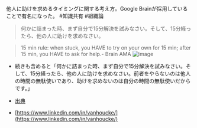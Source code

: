 
他人に助けを求めるタイミングに関する考え方。Google Brainが採用していることで有名になった。 #知識共有 #組織論

> 何かに詰まった時、まず自分で15分解決を試みなさい。そして、15分経ったら、他の人に助けを求めなさい。

> 15 min rule: when stuck, you HAVE to try on your own for 15 min; after 15 min, you HAVE to ask for help.- Brain AMA
![image](https://gyazo.com/6fb54d83a65416b66c7744c5b69c8ac3/thumb/1000)
- 続きも含めると「何かに詰まった時、まず自分で15分解決を試みなさい。そして、15分経ったら、他の人に助けを求めなさい。前者をやらないのは他人の時間の無駄使いであり、助けを求めないのは自分の時間の無駄使いだからです。」
- [出典](https://twitter.com/math_rachel/status/764931533383749632)

- [https://www.linkedin.com/in/vanhoucke/](https://www.linkedin.com/in/vanhoucke/)